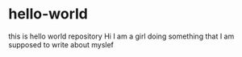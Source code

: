 # hello-world
this is hello world repository
Hi I am a girl doing something that I am supposed to write about myslef
